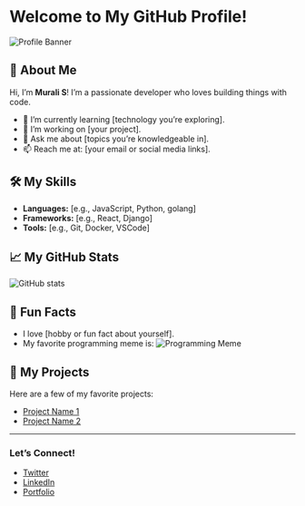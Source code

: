 # Welcome to My GitHub Profile!

![Profile Banner](https://via.placeholder.com/1200x300?text=Your+Awesome+Banner+Here)

## 👋 About Me
Hi, I’m **Murali S**! I’m a passionate developer who loves building things with code.
- 🌱 I’m currently learning [technology you’re exploring].
- 🔭 I’m working on [your project].
- 💬 Ask me about [topics you’re knowledgeable in].
- 📫 Reach me at: [your email or social media links].

## 🛠️ My Skills
- **Languages:** [e.g., JavaScript, Python, golang]
- **Frameworks:** [e.g., React, Django]
- **Tools:** [e.g., Git, Docker, VSCode]

## 📈 My GitHub Stats
![GitHub stats](https://github-readme-stats.vercel.app/api?username=YourUsername&show_icons=true&theme=radical)

## 🌟 Fun Facts
- I love [hobby or fun fact about yourself].
- My favorite programming meme is:
![Programming Meme](https://via.placeholder.com/400x200?text=Insert+Your+Meme+Here)

## 📂 My Projects
Here are a few of my favorite projects:
- [Project Name 1](https://github.com/YourUsername/Project1)
- [Project Name 2](https://github.com/YourUsername/Project2)

---

### Let’s Connect!
- [Twitter](https://twitter.com/yourhandle)
- [LinkedIn](https://linkedin.com/in/yourprofile)
- [Portfolio](https://yourportfolio.com)
